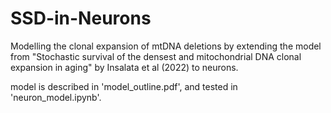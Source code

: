 # SSD-in-Neurons

Modelling the clonal expansion of mtDNA deletions by extending the model from "Stochastic survival of the densest and mitochondrial DNA clonal expansion in aging" by Insalata et al (2022) to neurons. 

model is described in 'model_outline.pdf', and tested in 'neuron_model.ipynb'.